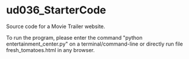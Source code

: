 # ud036_StarterCode
Source code for a Movie Trailer website.

To run the program, please enter the command "python entertainment_center.py" on a terminal/command-line or directly run file fresh_tomatoes.html in any browser.
